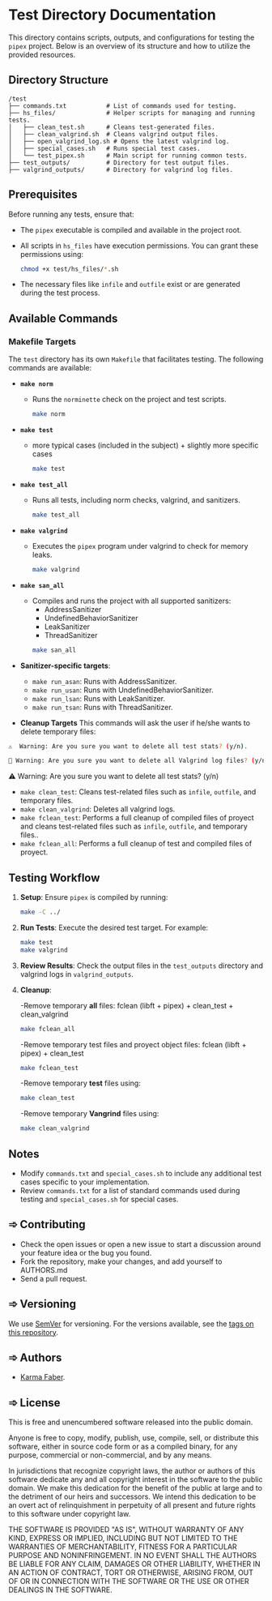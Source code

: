 # Test Directory Documentation

This directory contains scripts, outputs, and configurations for testing the `pipex` project. Below is an overview of its structure and how to utilize the provided resources.

## Directory Structure

```
/test
├── commands.txt           # List of commands used for testing.
├── hs_files/              # Helper scripts for managing and running tests.
│   ├── clean_test.sh      # Cleans test-generated files.
│   ├── clean_valgrind.sh  # Cleans valgrind output files.
│   ├── open_valgrind_log.sh # Opens the latest valgrind log.
│   ├── special_cases.sh   # Runs special test cases.
│   └── test_pipex.sh      # Main script for running common tests.
├── test_outputs/          # Directory for test output files.
├── valgrind_outputs/      # Directory for valgrind log files.
```

## Prerequisites

Before running any tests, ensure that:
- The `pipex` executable is compiled and available in the project root.
- All scripts in `hs_files` have execution permissions. You can grant these permissions using:

  ```bash
  chmod +x test/hs_files/*.sh
  ```

- The necessary files like `infile` and `outfile` exist or are generated during the test process.

## Available Commands

### Makefile Targets

The `test` directory has its own `Makefile` that facilitates testing. The following commands are available:


- **`make norm`**
  - Runs the `norminette` check on the project and test scripts.

	```bash
	make norm
	```

- **`make test`**
  - more typical cases (included in the subject) + slightly more specific cases
  	```bash
	make test
	```

- **`make test_all`**
  - Runs all tests, including norm checks, valgrind, and sanitizers.
  	```bash
	make test_all
	```

- **`make valgrind`**
  - Executes the `pipex` program under valgrind to check for memory leaks.
  	```bash
	make valgrind
	```

- **`make san_all`**
  - Compiles and runs the project with all supported sanitizers:
    - AddressSanitizer
    - UndefinedBehaviorSanitizer
    - LeakSanitizer
    - ThreadSanitizer
  	```bash
	make san_all
	```

- **Sanitizer-specific targets**:
  - `make run_asan`: Runs with AddressSanitizer.
  - `make run_usan`: Runs with UndefinedBehaviorSanitizer.
  - `make run_lsan`: Runs with LeakSanitizer.
  - `make run_tsan`: Runs with ThreadSanitizer.

- **Cleanup Targets**
This commands will ask the user if he/she wants to delete temporary files: 
```bash
⚠️  Warning: Are you sure you want to delete all test stats? (y/n).

🛑 Warning: Are you sure you want to delete all Valgrind log files? (y/n)
```

⚠️  Warning: Are you sure you want to delete all test stats? (y/n)


  - `make clean_test`: Cleans test-related files such as `infile`, `outfile`, and temporary files. 
  - `make clean_valgrind`: Deletes all valgrind logs. 
  - `make fclean_test`: Performs a full cleanup of compiled files of proyect and cleans test-related files such as `infile`, `outfile`, and temporary files.. 
  - `make fclean_all`: Performs a full cleanup of test and compiled files of proyect. 

## Testing Workflow

1. **Setup**:
   Ensure `pipex` is compiled by running:
   ```bash
   make -C ../
   ```

2. **Run Tests**:
   Execute the desired test target. For example:
   ```bash
   make test
   make valgrind
   ```

3. **Review Results**:
   Check the output files in the `test_outputs` directory and valgrind logs in `valgrind_outputs`.

4. **Cleanup**:

   -Remove temporary **all** files: fclean (libft + pipex) + clean_test + clean_valgrind
   ```bash
   make fclean_all
   ```
   -Remove temporary test files and proyect object files: fclean (libft + pipex) + clean_test 
   ```bash
   make fclean_test
   ```

   -Remove temporary **test** files using:
   ```bash
   make clean_test
   ```

   -Remove temporary **Vangrind** files using:
   ```bash
   make clean_valgrind
   ```

## Notes

- Modify `commands.txt` and `special_cases.sh` to include any additional test cases specific to your implementation.
- Review `commands.txt` for a list of standard commands used during testing and `special_cases.sh` for special cases. 

## ➾ Contributing

* Check the open issues or open a new issue to start a discussion around your feature idea or the bug you found. 
* Fork the repository, make your changes, and add yourself to AUTHORS.md
* Send a pull request.

## ➾ Versioning

We use [SemVer](http://semver.org/) for versioning. For the versions available, see the [tags on this repository](https://github.com/your/project/tags). 


## ➾ Authors

* [Karma Faber](https://github.com/KarmaFaber). 


## ➾ License

This is free and unencumbered software released into the public domain.

Anyone is free to copy, modify, publish, use, compile, sell, or distribute this software, either in source code form or as a compiled binary, for any purpose, commercial or non-commercial, and by any means.

In jurisdictions that recognize copyright laws, the author or authors of this software dedicate any and all copyright interest in the software to the public domain. We make this dedication for the benefit of the public at large and to the detriment of our heirs and successors. We intend this dedication to be an overt act of relinquishment in perpetuity of all present and future rights to this software under copyright law.

THE SOFTWARE IS PROVIDED "AS IS", WITHOUT WARRANTY OF ANY KIND, EXPRESS OR IMPLIED, INCLUDING BUT NOT LIMITED TO THE WARRANTIES OF MERCHANTABILITY, FITNESS FOR A PARTICULAR PURPOSE AND NONINFRINGEMENT. IN NO EVENT SHALL THE AUTHORS BE LIABLE FOR ANY CLAIM, DAMAGES OR OTHER LIABILITY, WHETHER IN AN ACTION OF CONTRACT, TORT OR OTHERWISE, ARISING FROM, OUT OF OR IN CONNECTION WITH THE SOFTWARE OR THE USE OR OTHER DEALINGS IN THE SOFTWARE.


